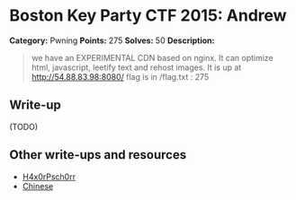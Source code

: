 # Boston Key Party CTF 2015: Andrew

**Category:** Pwning
**Points:** 275
**Solves:** 50
**Description:**

> we have an EXPERIMENTAL CDN based on nginx. It can optimize html, javascript, leetify text and rehost images. It is up at http://54.88.83.98:8080/ flag is in /flag.txt : 275

## Write-up

(TODO)

## Other write-ups and resources

* [H4x0rPsch0rr](http://hxp.io/blog/14/Boston%20Key%20Party%20CTF%202015%20-%20pwn%20275:%20Andrew/)
* [Chinese](http://blog.orange.tw/2015/03/boston-key-parcty-ctf-2015-harvard.html)
